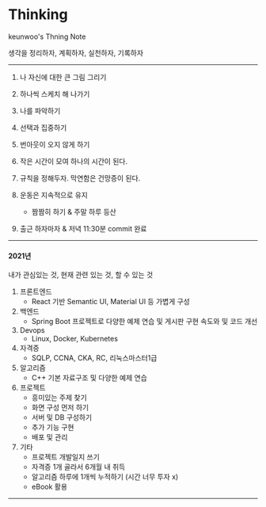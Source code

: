 # Thinking
keunwoo's Thning Note

생각을 정리하자, 계획하자, 실천하자, 기록하자

---

1. 나 자신에 대한 큰 그림 그리기

2. 하나씩 스케치 해 나가기
3. 나를 파악하기
4. 선택과 집중하기
5. 번아웃이 오지 않게 하기
6. 작은 시간이 모여 하나의 시간이 된다.
7. 규칙을 정해두자. 막연함은 건망증이 된다.
8. 운동은 지속적으로 유지 
   - 짬짬히 하기 & 주말 하루 등산
9. 출근 하자마자 & 저녁 11:30분 commit 완료

---

#### 2021년

내가 관심있는 것, 현재 관련 있는 것, 할 수 있는 것 



1. 프론트엔드
   - React 기반 Semantic UI, Material UI 등 가볍게 구성
2. 백엔드
   - Spring Boot 프로젝트로 다양한 예제 연습 및 게시판 구현 속도와 및 코드 개선
3. Devops
   - Linux, Docker, Kubernetes
4. 자격증
   - SQLP, CCNA, CKA, RC, 리눅스마스터1급
5. 알고리즘
   - C++ 기본 자료구조 및 다양한 예제 연습
6. 프로젝트 
   - 흥미있는 주제 찾기 
   - 화면 구성 먼저 하기
   - 서버 및 DB 구성하기
   - 추가 기능 구현
   - 배포 및 관리
7. 기타
   - 프로젝트 개발일지 쓰기
   - 자격증 1개 골라서 6개월 내 취득
   - 알고리즘 하루에 1개씩 누적하기 (시간 너무 투자 x)
   - eBook 활용

---

